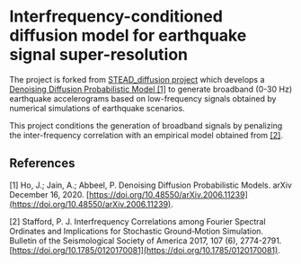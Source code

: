 # Interfrequency-conditioned diffusion model for earthquake signal super-resolution

The project is forked from [STEAD_diffusion project](https://github.com/HugoGabrielidis16/STEAD_Diffusion.git) which develops a [Denoising Diffusion Probabilistic Model [1]](https://proceedings.neurips.cc/paper/2020/hash/4c5bcfec8584af0d967f1ab10179ca4b-Abstract.html) to generate broadband (0-30 Hz) earthquake accelerograms based on low-frequency signals obtained by numerical simulations of earthquake scenarios. 

This project conditions the generation of broadband signals by penalizing the inter-frequency correlation with an empirical model obtained from [[2]](https://doi.org/10.1785/0120170081).


## References

[1] Ho, J.; Jain, A.; Abbeel, P. Denoising Diffusion Probabilistic Models. arXiv December 16, 2020. [https://doi.org/10.48550/arXiv.2006.11239](https://doi.org/10.48550/arXiv.2006.11239).

[2] Stafford, P. J. Interfrequency Correlations among Fourier Spectral Ordinates and Implications for Stochastic Ground‐Motion Simulation. Bulletin of the Seismological Society of America 2017, 107 (6), 2774-2791. [https://doi.org/10.1785/0120170081](https://doi.org/10.1785/0120170081).


